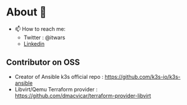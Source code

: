# About 👋

- 📫 How to reach me:
  - Twitter : @itwars
  - [Linkedin](https://www.linkedin.com/in/vrabah/)
  
## Contributor on OSS

- Creator of Ansible k3s official repo : https://github.com/k3s-io/k3s-ansible
- Libvirt/Qemu Terraform provider : https://github.com/dmacvicar/terraform-provider-libvirt

<!--
**itwars/itwars** is a ✨ _special_ ✨ repository because its `README.md` (this file) appears on your GitHub profile.

Here are some ideas to get you started:

- 🔭 I’m currently working on ...
- 🌱 I’m currently learning ...
- 👯 I’m looking to collaborate on ...
- 🤔 I’m looking for help with ...
- 💬 Ask me about ...
- 📫 How to reach me: ...
- 😄 Pronouns: ...
- ⚡ Fun fact: ...
-->
